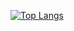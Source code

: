 [![Top Langs](https://github-readme-stats.vercel.app/api/top-langs/?username=KERRCAM&hide=CMake,Makefile)](https://github.com/anuraghazra/github-readme-stats)

<!---[![KERRCAM's GitHub stats](https://github-readme-stats.vercel.app/api?username=KERRCAM&show_icons=true&theme=radical)](https://github.com/anuraghazra/github-readme-stats) 
 
 
name: Waka Readme

on:
  workflow_dispatch: # for manual workflow trigger
  schedule:
    - cron: "0 0 * * *" # runs at every 13:55PM UTC

jobs:
  update-readme:
    name: WakaReadme DevMetrics
    runs-on: ubuntu-latest
    steps:
      - uses: athul/waka-readme@master
        with:
          WAKATIME_API_KEY: ${{ secrets.WAKATIME_API_KEY }}
          # following flags are required, only if this is not on
          # profile readme, remove the leading `#` to use them
          #GH_TOKEN: ${{ secrets.GH_TOKEN }}
          #REPOSITORY: <gh_username/gh_username>

<!--START_SECTION:waka-->
<!--END_SECTION:waka-->

